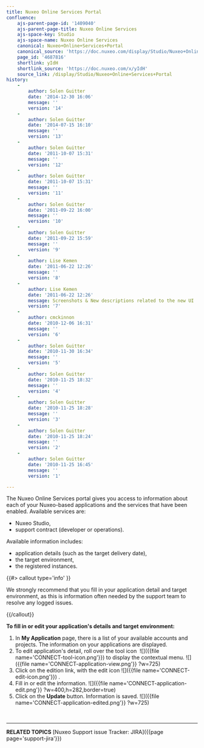 ```yaml
---
title: Nuxeo Online Services Portal
confluence:
    ajs-parent-page-id: '1409040'
    ajs-parent-page-title: Nuxeo Online Services
    ajs-space-key: Studio
    ajs-space-name: Nuxeo Online Services
    canonical: Nuxeo+Online+Services+Portal
    canonical_source: 'https://doc.nuxeo.com/display/Studio/Nuxeo+Online+Services+Portal'
    page_id: '4687816'
    shortlink: yIdH
    shortlink_source: 'https://doc.nuxeo.com/x/yIdH'
    source_link: /display/Studio/Nuxeo+Online+Services+Portal
history:
    - 
        author: Solen Guitter
        date: '2014-12-30 16:06'
        message: ''
        version: '14'
    - 
        author: Solen Guitter
        date: '2014-07-15 16:10'
        message: ''
        version: '13'
    - 
        author: Solen Guitter
        date: '2011-10-07 15:31'
        message: ''
        version: '12'
    - 
        author: Solen Guitter
        date: '2011-10-07 15:31'
        message: ''
        version: '11'
    - 
        author: Solen Guitter
        date: '2011-09-22 16:00'
        message: ''
        version: '10'
    - 
        author: Solen Guitter
        date: '2011-09-22 15:59'
        message: ''
        version: '9'
    - 
        author: Lise Kemen
        date: '2011-06-22 12:26'
        message: ''
        version: '8'
    - 
        author: Lise Kemen
        date: '2011-06-22 12:26'
        message: Screenshots & New descriptions related to the new UI
        version: '7'
    - 
        author: cmckinnon
        date: '2010-12-06 16:31'
        message: ''
        version: '6'
    - 
        author: Solen Guitter
        date: '2010-11-30 16:34'
        message: ''
        version: '5'
    - 
        author: Solen Guitter
        date: '2010-11-25 18:32'
        message: ''
        version: '4'
    - 
        author: Solen Guitter
        date: '2010-11-25 18:28'
        message: ''
        version: '3'
    - 
        author: Solen Guitter
        date: '2010-11-25 18:24'
        message: ''
        version: '2'
    - 
        author: Solen Guitter
        date: '2010-11-25 16:45'
        message: ''
        version: '1'

---
```

The Nuxeo Online Services portal gives you access to information about each of your Nuxeo-based applications and the services that have been enabled.
Available services are:

*   Nuxeo Studio,
*   support contract (developer or operations).

Available information includes:

*   application details (such as the target delivery date),
*   the target environment,
*   the registered instances.

{{#> callout type='info' }}

We strongly recommend that you fill in your application detail and target environment, as this is information often needed by the support team to resolve any logged issues.

{{/callout}}

**To fill in or edit your application's details and target environment:**

1.  In&nbsp;**My Application** page, there is a list of your available accounts and projects.
    The information on your applications are displayed.
2.  To edit application's detail, roll over the tool icon&nbsp; ![]({{file name='CONNECT-tool-icon.png'}})&nbsp;to display the contextual menu.
    ![]({{file name='CONNECT-application-view.png'}} ?w=725)
3.  Click on the edition link, with the edit icon ![]({{file name='CONNECT-edit-icon.png'}})&nbsp;.
4.  Fill in or edit the information.
    ![]({{file name='CONNECT-application-edit.png'}} ?w=400,h=282,border=true)
5.  Click on the **Update** button.
    Information is saved.
    ![]({{file name='CONNECT-application-edited.png'}} ?w=725)

&nbsp;

* * *

**RELATED TOPICS**
[Nuxeo Support issue Tracker: JIRA]({{page page='support-jira'}})